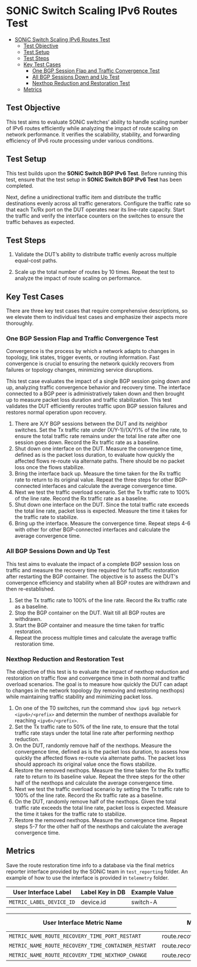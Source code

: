 # SONiC Switch Scaling IPv6 Routes Test

- [SONiC Switch Scaling IPv6 Routes Test](#sonic-switch-scaling-ipv6-routes-test)
  - [Test Objective](#test-objective)
  - [Test Setup](#test-setup)
  - [Test Steps](#test-steps)
  - [Key Test Cases](#key-test-cases)
    - [One BGP Session Flap and Traffic Convergence Test](#one-bgp-session-flap-and-traffic-convergence-test)
    - [All BGP Sessions Down and Up Test](#all-bgp-sessions-down-and-up-test)
    - [Nexthop Reduction and Restoration Test](#nexthop-reduction-and-restoration-test)
  - [Metrics](#metrics)

## Test Objective

This test aims to evaluate SONiC switches’ ability to handle scaling number of IPv6 routes efficiently while analyzing the impact of route scaling on network performance. It verifies the scalability, stability, and forwarding efficiency of IPv6 route processing under various conditions.

## Test Setup

This test builds upon the **SONiC Switch BGP IPv6 Test**. Before running this test, ensure that the test setup in **SONiC Switch BGP IPv6 Test** has been completed.

Next, define a unidirectional traffic item and distribute the traffic destinations evenly across all traffic generators. Configure the traffic rate so that each Tx/Rx port on the DUT operates near its line-rate capacity. Start the traffic and verify the interface counters on the switches to ensure the traffic behaves as expected.

## Test Steps

1. Validate the DUT’s ability to distribute traffic evenly across multiple equal-cost paths.

2. Scale up the total number of routes by 10 times. Repeat the test to analyze the impact of route scaling on performance.

## Key Test Cases

There are three key test cases that require comprehensive descriptions, so we elevate them to individual test cases and emphasize their aspects more thoroughly.

### One BGP Session Flap and Traffic Convergence Test

Convergence is the process by which a network adapts to changes in topology, link states, trigger events, or routing information. Fast convergence is crucial to ensuring the network quickly recovers from failures or topology changes, minimizing service disruptions.

This test case evaluates the impact of a single BGP session going down and up, analyzing traffic convergence behavior and recovery time. The interface connected to a BGP peer is administratively taken down and then brought up to measure packet loss duration and traffic stabilization. This test validates the DUT efficiently reroutes traffic upon BGP session failures and restores normal operation upon recovery.

1. There are X/Y BGP sessions between the DUT and its neighbor switches. Set the Tx traffic rate under (X/Y-1)/(X/Y)% of the line rate, to ensure the total traffic rate remains under the total line rate after one session goes down. Record the Rx traffic rate as a baseline.
2. Shut down one interface on the DUT. Measure the convergence time, defined as is the packet loss duration, to evaluate how quickly the affected flows re-route via alternate paths. There should be no packet loss once the flows stabilize.
3. Bring the interface back up. Measure the time taken for the Rx traffic rate to return to its original value. Repeat the three steps for other BGP-connected interfaces and calculate the average convergence time.
4. Next we test the traffic overload scenario. Set the Tx traffic rate to 100% of the line rate. Record the Rx traffic rate as a baseline.
5. Shut down one interface on the DUT. Since the total traffic rate exceeds the total line rate, packet loss is expected. Measure the time it takes for the traffic rate to stabilize.
6. Bring up the interface. Measure the convergence time. Repeat steps 4-6 with other for other  BGP-connected interfaces and calculate the average convergence time.

### All BGP Sessions Down and Up Test

This test aims to evaluate the impact of a complete BGP session loss on traffic and measure the recovery time required for full traffic restoration after restarting the BGP container. The objective is to assess the DUT's convergence efficiency and stability when all BGP routes are withdrawn and then re-established.

1. Set the Tx traffic rate to 100% of the line rate. Record the Rx traffic rate as a baseline.
2. Stop the BGP container on the DUT. Wait till all BGP routes are withdrawn.
3. Start the BGP container and measure the time taken for traffic restoration.
4. Repeat the process multiple times and calculate the average traffic restoration time.

### Nexthop Reduction and Restoration Test

The objective of this test is to evaluate the impact of nexthop reduction and restoration on traffic flow and convergence time in both normal and traffic overload scenarios. The goal is to measure how quickly the DUT can adapt to changes in the network topology (by removing and restoring nexthops) while maintaining traffic stability and minimizing packet loss.

1. On one of the T0 switches, run the command `show ipv6 bgp network <ipv6>/<prefix>` and determin the number of nexthops available for reaching `<ipv6>/<prefix>`.
2. Set the Tx traffic rate to 50% of the line rate, to ensure that the total traffic rate stays under the total line rate after performing nexthop reduction.
3. On the DUT, randomly remove half of the nexthops. Measure the convergence time, defined as is the packet loss duration, to assess how quickly the affected flows re-route via alternate paths. The packet loss should approach its original value once the flows stabilize.
4. Restore the removed nexthops. Measure the time taken for the Rx traffic rate to return to its baseline value. Repeat the three steps for the other half of the nexthops and calculate the average convergence time.
5. Next we test the traffic overload scenario by setting the Tx traffic rate to 100% of the line rate. Record the Rx traffic rate as a baseline.
6. On the DUT, randomly remove half of the nexthops. Given the total traffic rate exceeds the total line rate, packet loss is expected. Measure the time it takes for the traffic rate to stabilize.
7. Restore the removed nexthops. Measure the convergence time. Repeat steps 5-7 for the other half of the nexthops and calculate the average convergence time.

## Metrics

Save the route restoration time info to a database via the final metrics reporter interface provided by the SONiC team in `test_reporting` folder. An example of how to use the interface is provided in `telemetry` folder.

| User Interface Label                                 | Label Key in DB                         | Example Value       |
| ---------------------------------------------------- | --------------------------------------- | ------------------- |
| `METRIC_LABEL_DEVICE_ID`                             | device.id                               | switch-A            |

| User Interface Metric Name                           | Metric Name in DB                       | Example Value       |
| ---------------------------------------------------- | --------------------------------------- | ------------------- |
| `METRIC_NAME_ROUTE_RECOVERY_TIME_PORT_RESTART`       | route.recovery_time.port_restart        | 35                  |
| `METRIC_NAME_ROUTE_RECOVERY_TIME_CONTAINER_RESTART`  | route.recovery_time.container_restart   | 243                 |
| `METRIC_NAME_ROUTE_RECOVERY_TIME_NEXTHOP_CHANGE`     | route.recovery_time.nexthop_change      | 189                 |
